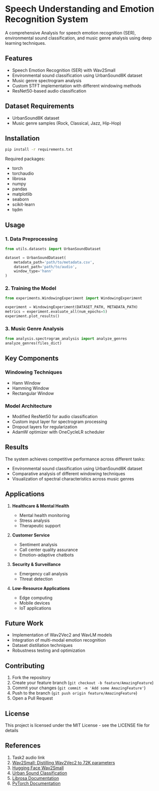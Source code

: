 # Speech Understanding and Emotion Recognition System

A comprehensive Analysis for speech emotion recognition (SER), environmental sound classification, and music genre analysis using deep learning techniques.

## Features

- Speech Emotion Recognition (SER) with Wav2Small
- Environmental sound classification using UrbanSound8K dataset
- Music genre spectrogram analysis
- Custom STFT implementation with different windowing methods
- ResNet50-based audio classification

## Dataset Requirements

- UrbanSound8K dataset
- Music genre samples (Rock, Classical, Jazz, Hip-Hop)

## Installation

```bash
pip install -r requirements.txt
```

Required packages:
- torch
- torchaudio
- librosa
- numpy
- pandas
- matplotlib
- seaborn
- scikit-learn
- tqdm


## Usage

### 1. Data Preprocessing

```python
from utils.datasets import UrbanSoundDataset

dataset = UrbanSoundDataset(
    metadata_path='path/to/metadata.csv',
    dataset_path='path/to/audio',
    window_type='hann'
)
```

### 2. Training the Model

```python
from experiments.WindowingExperiment import WindowingExperiment

experiment = WindowingExperiment(DATASET_PATH, METADATA_PATH)
metrics = experiment.evaluate_all(num_epochs=5)
experiment.plot_results()
```

### 3. Music Genre Analysis

```python
from analysis.spectrogram_analysis import analyze_genres
analyze_genres(files_dict)
```

## Key Components

### Windowing Techniques
- Hann Window
- Hamming Window
- Rectangular Window

### Model Architecture
- Modified ResNet50 for audio classification
- Custom input layer for spectrogram processing
- Dropout layers for regularization
- AdamW optimizer with OneCycleLR scheduler

## Results

The system achieves competitive performance across different tasks:
- Environmental sound classification using UrbanSound8K dataset
- Comparative analysis of different windowing techniques
- Visualization of spectral characteristics across music genres

## Applications

1. **Healthcare & Mental Health**
   - Mental health monitoring
   - Stress analysis
   - Therapeutic support

2. **Customer Service**
   - Sentiment analysis
   - Call center quality assurance
   - Emotion-adaptive chatbots

3. **Security & Surveillance**
   - Emergency call analysis
   - Threat detection

4. **Low-Resource Applications**
   - Edge computing
   - Mobile devices
   - IoT applications

## Future Work

- Implementation of Wav2Vec2 and WavLM models
- Integration of multi-modal emotion recognition
- Dataset distillation techniques
- Robustness testing and optimization

## Contributing

1. Fork the repository
2. Create your feature branch (`git checkout -b feature/AmazingFeature`)
3. Commit your changes (`git commit -m 'Add some AmazingFeature'`)
4. Push to the branch (`git push origin feature/AmazingFeature`)
5. Open a Pull Request

## License

This project is licensed under the MIT License - see the LICENSE file for details

## References

1. Task2 audio link
2. [Wav2Small: Distilling Wav2Vec2 to 72K parameters](https://arxiv.org/abs/2408.13920)
3. [Hugging Face Wav2Small](https://huggingface.co/dkounadis/wav2small)
4. [Urban Sound Classification](https://github.com/smitkiri/urban-sound-classification)
5. [Librosa Documentation](https://librosa.org/doc/latest/index.html)
6. [PyTorch Documentation](https://pytorch.org/)


